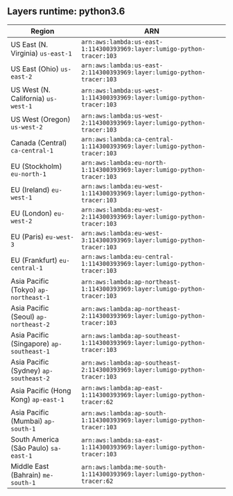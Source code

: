 Layers runtime: python3.6
----
| Region | ARN |
| --- | --- |
|US East (N. Virginia)  `us-east-1`|`arn:aws:lambda:us-east-1:114300393969:layer:lumigo-python-tracer:103`|
|US East (Ohio)  `us-east-2`|`arn:aws:lambda:us-east-2:114300393969:layer:lumigo-python-tracer:103`|
|US West (N. California)  `us-west-1`|`arn:aws:lambda:us-west-1:114300393969:layer:lumigo-python-tracer:103`|
|US West (Oregon)  `us-west-2`|`arn:aws:lambda:us-west-2:114300393969:layer:lumigo-python-tracer:103`|
|Canada (Central)  `ca-central-1`|`arn:aws:lambda:ca-central-1:114300393969:layer:lumigo-python-tracer:103`|
|EU (Stockholm)  `eu-north-1`|`arn:aws:lambda:eu-north-1:114300393969:layer:lumigo-python-tracer:103`|
|EU (Ireland)  `eu-west-1`|`arn:aws:lambda:eu-west-1:114300393969:layer:lumigo-python-tracer:103`|
|EU (London)  `eu-west-2`|`arn:aws:lambda:eu-west-2:114300393969:layer:lumigo-python-tracer:103`|
|EU (Paris)  `eu-west-3`|`arn:aws:lambda:eu-west-3:114300393969:layer:lumigo-python-tracer:103`|
|EU (Frankfurt)  `eu-central-1`|`arn:aws:lambda:eu-central-1:114300393969:layer:lumigo-python-tracer:103`|
|Asia Pacific (Tokyo)  `ap-northeast-1`|`arn:aws:lambda:ap-northeast-1:114300393969:layer:lumigo-python-tracer:103`|
|Asia Pacific (Seoul)  `ap-northeast-2`|`arn:aws:lambda:ap-northeast-2:114300393969:layer:lumigo-python-tracer:103`|
|Asia Pacific (Singapore)  `ap-southeast-1`|`arn:aws:lambda:ap-southeast-1:114300393969:layer:lumigo-python-tracer:103`|
|Asia Pacific (Sydney)  `ap-southeast-2`|`arn:aws:lambda:ap-southeast-2:114300393969:layer:lumigo-python-tracer:103`|
|Asia Pacific (Hong Kong)  `ap-east-1`|`arn:aws:lambda:ap-east-1:114300393969:layer:lumigo-python-tracer:62`|
|Asia Pacific (Mumbai)  `ap-south-1`|`arn:aws:lambda:ap-south-1:114300393969:layer:lumigo-python-tracer:103`|
|South America (São Paulo)  `sa-east-1`|`arn:aws:lambda:sa-east-1:114300393969:layer:lumigo-python-tracer:103`|
|Middle East (Bahrain)  `me-south-1`|`arn:aws:lambda:me-south-1:114300393969:layer:lumigo-python-tracer:62`|
